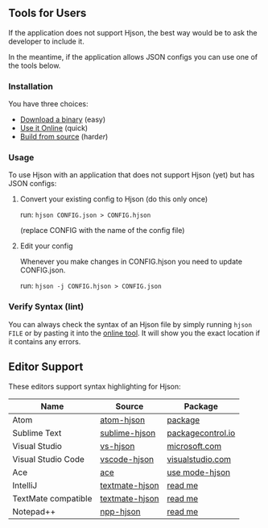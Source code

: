 
## <div class="hicon"></div> Tools for Users

If the application does not support Hjson, the best way would be to ask the developer to include it.

In the meantime, if the application allows JSON configs you can use one of the tools below.

### Installation

You have three choices:

- [Download a binary](users-bin.html) (easy)
- [Use it Online](try.html) (quick)
- [Build from source](users-src.html) (hard*er*)

### Usage

To use Hjson with an application that does not support Hjson (yet) but has JSON configs:

1. Convert your existing config to Hjson (do this only once)

   run: `hjson CONFIG.json > CONFIG.hjson`

   (replace CONFIG with the name of the config file)

2. Edit your config

   Whenever you make changes in CONFIG.hjson you need to update CONFIG.json.

   run: `hjson -j CONFIG.hjson > CONFIG.json`


### Verify Syntax (lint)

You can always check the syntax of an Hjson file by simply running `hjson FILE` or by pasting it into the [online tool](try.html). It will show you the exact location if it contains any errors.

## <a id="ed"></a> Editor Support

These editors support syntax highlighting for Hjson:

Name                | Source                                                    | Package
------------------- | --------------------------------------------------------- | -------
Atom                | [atom-hjson](https://github.com/hjson/atom-hjson)         | [package](https://atom.io/packages/language-hjson)
Sublime Text        | [sublime-hjson](https://github.com/hjson/sublime-hjson)   | [packagecontrol.io](https://packagecontrol.io/packages/Hjson)
Visual Studio       | [vs-hjson](https://github.com/hjson/vs-hjson)             | [microsoft.com](https://visualstudiogallery.msdn.microsoft.com/7517a276-112b-4772-b6d8-5a1e6b0eb281)
Visual Studio Code  | [vscode-hjson](https://github.com/hjson/vscode-hjson)     | [visualstudio.com](https://marketplace.visualstudio.com/items?itemName=laktak.hjson)
Ace                 | [ace](https://github.com/ajaxorg/ace)                     | [use mode-hjson](https://github.com/ajaxorg/ace-builds)
IntelliJ            | [textmate-hjson](https://github.com/hjson/textmate-hjson) | [read me](https://github.com/hjson/textmate-hjson)
TextMate compatible | [textmate-hjson](https://github.com/hjson/textmate-hjson) | [read me](https://github.com/hjson/textmate-hjson)
Notepad++           | [npp-hjson](https://github.com/laktak/npp-hjson)          | [read me](https://github.com/laktak/npp-hjson)

